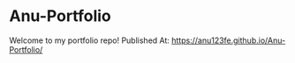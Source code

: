 # Anu-Portfolio

Welcome to my portfolio repo!
Published At:  https://anu123fe.github.io/Anu-Portfolio/
